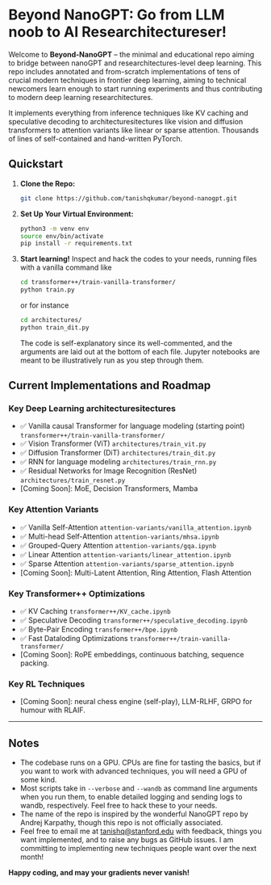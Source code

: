 # Beyond NanoGPT: Go from LLM noob to AI Researchitectureser!

Welcome to **Beyond-NanoGPT** – the minimal and educational repo aiming to bridge between nanoGPT and researchitectures-level deep learning. 
This repo includes annotated and from-scratch implementations of tens of crucial modern techniques in frontier deep learning, aiming to technical newcomers learn enough to 
start running experiments and thus contributing to modern deep learning researchitectures. 

It implements everything from inference techniques like KV caching and speculative decoding to 
architecturesitectures like vision and diffusion transformers to attention variants like linear or sparse attention. Thousands of lines of 
self-contained and hand-written PyTorch. 

## Quickstart
1. **Clone the Repo:**
   ```bash
   git clone https://github.com/tanishqkumar/beyond-nanogpt.git
   ```
2. **Set Up Your Virtual Environment:**
   ```bash
   python3 -m venv env
   source env/bin/activate
   pip install -r requirements.txt
   ```
3. **Start learning!**
   Inspect and hack the codes to your needs, running files with a vanilla command like 
   ```bash
   cd transformer++/train-vanilla-transformer/
   python train.py
   ``` 
   or for instance 
   ```bash 
   cd architectures/
   python train_dit.py
   ```
   The code is self-explanatory since its well-commented, and the arguments are laid out at the bottom of each file. 
   Jupyter notebooks are meant to be illustratively run as you step through them. 
   

## Current Implementations and Roadmap
### Key Deep Learning architecturesitectures
- ✅ Vanilla causal Transformer for language modeling (starting point) `transformer++/train-vanilla-transformer/`
- ✅ Vision Transformer (ViT) `architectures/train_vit.py`
- ✅ Diffusion Transformer (DiT) `architectures/train_dit.py`
- ✅ RNN for language modeling `architectures/train_rnn.py`
- ✅ Residual Networks for Image Recognition (ResNet) `architectures/train_resnet.py`
- [Coming Soon]: MoE, Decision Transformers, Mamba

### Key Attention Variants
- ✅ Vanilla Self-Attention `attention-variants/vanilla_attention.ipynb`
- ✅ Multi-head Self-Attention `attention-variants/mhsa.ipynb`
- ✅ Grouped-Query Attention `attention-variants/gqa.ipynb`
- ✅ Linear Attention `attention-variants/linear_attention.ipynb`
- ✅ Sparse Attention `attention-variants/sparse_attention.ipynb`
- [Coming Soon]: Multi-Latent Attention, Ring Attention, Flash Attention

### Key Transformer++ Optimizations
- ✅ KV Caching `transformer++/KV_cache.ipynb`
- ✅ Speculative Decoding `transformer++/speculative_decoding.ipynb`
- ✅ Byte-Pair Encoding `transformer++/bpe.ipynb`
- ✅ Fast Dataloding Optimizations `transformer++/train-vanilla-transformer/`
- [Coming Soon]: RoPE embeddings, continuous batching, sequence packing.

### Key RL Techniques
- [Coming Soon]: neural chess engine (self-play), LLM-RLHF, GRPO for humour with RLAIF. 

---

## Notes

- The codebase runs on a GPU. CPUs are fine for tasting the basics, but if you want to work with advanced techniques, you will need a GPU of some kind. 
- Most scripts take in `--verbose` and `--wandb` as command line arguments when you run them, to enable detailed logging and sending logs to wandb, respectively. Feel free to hack these to your needs. 
- The name of the repo is inspired by the wonderful NanoGPT repo by Andrej Karpathy, 
though this repo is not officially associated. 
- Feel free to email me at [tanishq@stanford.edu](mailto:tanishq@stanford.edu) with feedback, things you want implemented, 
and to raise any bugs as GitHub issues. I am committing to implementing new techniques people want over the next month!

**Happy coding, and may your gradients never vanish!**